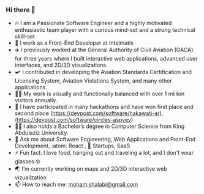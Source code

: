 ### Hi there 👋

- 🔥 I am a Passionate Software Engineer and a highly motivated enthusiastic team player with a curious mind-set and a strong technical skill-set
- 🔭 I work as a Front-End Developer at Intelmatix
- ✈️ I previously worked at the General Authority of Civil Aviation (GACA) for three years where I built interactive web applications, advanced user interfaces, and 2D/3D visualizations.
- 🛩️ I contributed in developing the Aviation Standards Certification and Licensing System, Aviation Violations System, and many other applications.
- 🧑‍🎨 My work is visually and functionally balanced with over 1 million visitors annually.
- 🥇 I have participated in many hackathons and have won first place and second place (https://devpost.com/software/hakawati-ar),(https://devpost.com/software/circles-aspvey)
- 👨‍🎓 I also holds a Bachelor’s degree in Computer Science from King Abdulaziz University.
- 💬 Ask me about Software Engineering, Web Applications and Front-End Development, :atom: React , 🚀 Startups, SaaS
- ⚡ Fun fact: I love food, hanging out and traveling a lot, and I don't wear glasses 🤓
- 🌏 I’m currently working on maps and 2D/3D interactive web vizualization
- 📫 How to reach me: moham.shalabi@gmail.com
